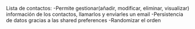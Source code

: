 Lista de contactos:
	-Permite gestionar(añadir, modificar, eliminar, visualizar) información de los contactos, llamarlos y enviarles un email
	-Persistencia de datos gracias a las shared preferences
	-Randomizar el orden